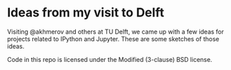 # Ideas from my visit to Delft

Visiting @akhmerov and others at TU Delft, we came up with a few ideas for projects related to IPython and Jupyter.
These are some sketches of those ideas.

Code in this repo is licensed under the Modified (3-clause) BSD license.
